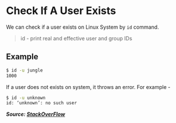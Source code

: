 # Check If A User Exists

We can check if a user exists on Linux System by `id` command.

> id - print real and effective user and group IDs

## Example

```bash
$ id -u jungle
1000
```

If a user does not exists on system, it throws an error. For example -

```bash
$ id -u unknown
id: ‘unknown’: no such user
```

**_Source: [StackOverFlow](https://stackoverflow.com/a/14811915)_**
